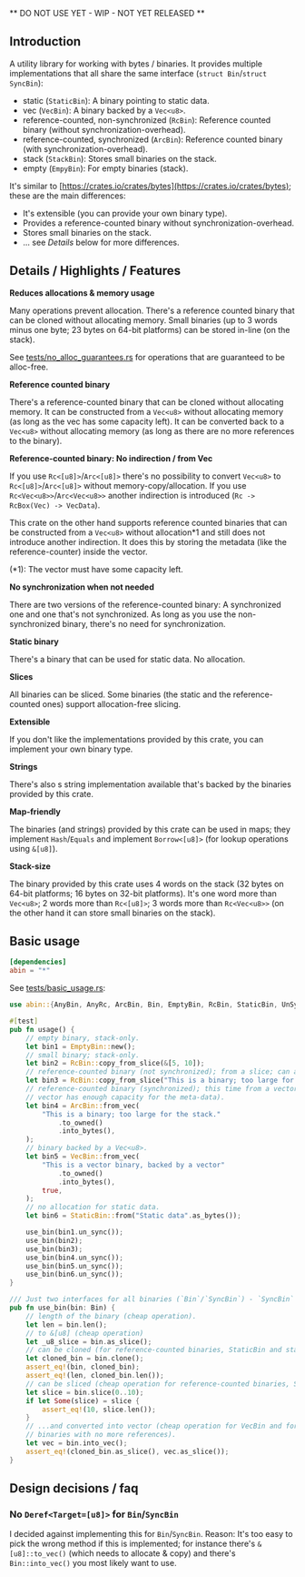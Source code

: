 ** DO NOT USE YET - WIP - NOT YET RELEASED **

## Introduction

A utility library for working with bytes / binaries. It provides multiple implementations that all share the same interface (`struct Bin`/`struct SyncBin`):

 * static (`StaticBin`): A binary pointing to static data.
 * vec (`VecBin`): A binary backed by a `Vec<u8>`.
 * reference-counted, non-synchronized (`RcBin`): Reference counted binary (without synchronization-overhead).
 * reference-counted, synchronized (`ArcBin`): Reference counted binary (with synchronization-overhead).
 * stack (`StackBin`): Stores small binaries on the stack.
 * empty (`EmpyBin`): For empty binaries (stack).  

It's similar to [https://crates.io/crates/bytes](https://crates.io/crates/bytes); these are the main differences:

 * It's extensible (you can provide your own binary type).
 * Provides a reference-counted binary without synchronization-overhead.
 * Stores small binaries on the stack.
 * ... see *Details* below for more differences.

## Details / Highlights / Features

**Reduces allocations & memory usage**

Many operations prevent allocation. There's a reference counted binary that can be cloned without allocating memory. Small binaries (up to 3 words minus one byte; 23 bytes on 64-bit platforms) can be stored in-line (on the stack).

See [tests/no_alloc_guarantees.rs](tests/no_alloc_guarantees.rs) for operations that are guaranteed to be alloc-free.

**Reference counted binary**

There's a reference-counted binary that can be cloned without allocating memory. It can be constructed from a `Vec<u8>` without allocating memory (as long as the vec has some capacity left). It can be converted back to a `Vec<u8>` without allocating memory (as long as there are no more references to the binary).

**Reference-counted binary: No indirection / from Vec**

If you use `Rc<[u8]>`/`Arc<[u8]>` there's no possibility to convert `Vec<u8>` to `Rc<[u8]>`/`Arc<[u8]>` without memory-copy/allocation. If you use `Rc<Vec<u8>>`/`Arc<Vec<u8>>` another indirection is introduced (`Rc -> RcBox(Vec) -> VecData`).

This crate on the other hand supports reference counted binaries that can be constructed from a `Vec<u8>` without allocation*1 and still does not introduce another indirection. It does this by storing the metadata (like the reference-counter) inside the vector. 

(*1): The vector must have some capacity left.

**No synchronization when not needed**

There are two versions of the reference-counted binary: A synchronized one and one that's not synchronized. As long as you use the non-synchronized binary, there's no need for synchronization.  

**Static binary**

There's a binary that can be used for static data. No allocation.

**Slices**

All binaries can be sliced. Some binaries (the static and the reference-counted ones) support allocation-free slicing. 

**Extensible**

If you don't like the implementations provided by this crate, you can implement your own binary type.

**Strings**

There's also s string implementation available that's backed by the binaries provided by this crate.

**Map-friendly**

The binaries (and strings) provided by this crate can be used in maps; they implement `Hash`/`Equals` and implement `Borrow<[u8]>` (for lookup operations using `&[u8]`). 

**Stack-size**

The binary provided by this crate uses 4 words on the stack (32 bytes on 64-bit platforms; 16 bytes on 32-bit platforms). It's one word more than `Vec<u8>`; 2 words more than `Rc<[u8]>`; 3 words more than `Rc<Vec<u8>>` (on the other hand it can store small binaries on the stack).
 
## Basic usage

```toml
[dependencies]
abin = "*"
```

See [tests/basic_usage.rs](tests/basic_usage.rs):

```rust
use abin::{AnyBin, AnyRc, ArcBin, Bin, EmptyBin, RcBin, StaticBin, UnSync, VecBin};

#[test]
pub fn usage() {
    // empty binary, stack-only.
    let bin1 = EmptyBin::new();
    // small binary; stack-only.
    let bin2 = RcBin::copy_from_slice(&[5, 10]);
    // reference-counted binary (not synchronized); from a slice; can also be constructed from a vec.
    let bin3 = RcBin::copy_from_slice("This is a binary; too large for the stack.".as_bytes());
    // reference-counted binary (synchronized); this time from a vector (does not allocate if the
    // vector has enough capacity for the meta-data).
    let bin4 = ArcBin::from_vec(
        "This is a binary; too large for the stack."
            .to_owned()
            .into_bytes(),
    );
    // binary backed by a Vec<u8>.
    let bin5 = VecBin::from_vec(
        "This is a vector binary, backed by a vector"
            .to_owned()
            .into_bytes(),
        true,
    );
    // no allocation for static data.
    let bin6 = StaticBin::from("Static data".as_bytes());

    use_bin(bin1.un_sync());
    use_bin(bin2);
    use_bin(bin3);
    use_bin(bin4.un_sync());
    use_bin(bin5.un_sync());
    use_bin(bin6.un_sync());
}

/// Just two interfaces for all binaries (`Bin`/`SyncBin`) - `SyncBin` can be converted to `Bin`.
pub fn use_bin(bin: Bin) {
    // length of the binary (cheap operation).
    let len = bin.len();
    // to &[u8] (cheap operation)
    let _u8_slice = bin.as_slice();
    // can be cloned (for reference-counted binaries, StaticBin and stack-binary, this is cheap).
    let cloned_bin = bin.clone();
    assert_eq!(bin, cloned_bin);
    assert_eq!(len, cloned_bin.len());
    // can be sliced (cheap operation for reference-counted binaries, StaticBin and stack-binary).
    let slice = bin.slice(0..10);
    if let Some(slice) = slice {
        assert_eq!(10, slice.len());
    }
    // ...and converted into vector (cheap operation for VecBin and for reference-counted
    // binaries with no more references).
    let vec = bin.into_vec();
    assert_eq!(cloned_bin.as_slice(), vec.as_slice());
}
```

## Design decisions / faq

### No `Deref<Target=[u8]>` for `Bin`/`SyncBin`

I decided against implementing this for `Bin`/`SyncBin`. Reason: It's too easy to pick the wrong method if this is implemented; for instance there's `&[u8]::to_vec()` (which needs to allocate & copy) and there's `Bin::into_vec()` you most likely want to use. 

